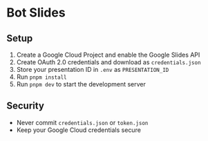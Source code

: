 # Bot Slides

## Setup

1. Create a Google Cloud Project and enable the Google Slides API
2. Create OAuth 2.0 credentials and download as `credentials.json`
3. Store your presentation ID in `.env` as `PRESENTATION_ID`
4. Run `pnpm install`
5. Run `pnpm dev` to start the development server

## Security

- Never commit `credentials.json` or `token.json`
- Keep your Google Cloud credentials secure

